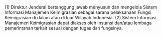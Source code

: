 (1) Direktur Jenderal bertanggung jawab menyusun dan mengelola Sistem Informasi Manajemen Keimigrasian sebagai sarana pelaksanaan Fungsi Keimigrasian di dalam atau di luar Wilayah Indonesia.
(2) Sistem Informasi Manajemen Keimigrasian dapat diakses oleh instansi dan/atau lembaga pemerintahan terkait sesuai dengan tugas dan fungsinya.